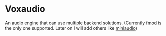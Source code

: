 # Voxaudio

An audio engine that can use multiple backend solutions.
(Currently [fmod](https://www.fmod.com/) is the only one supported. Later on I will add others like [miniaudio](https://miniaud.io/))
